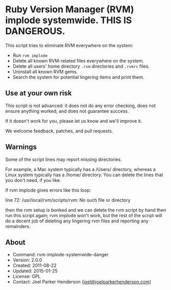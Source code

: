 # Ruby Version Manager (RVM) implode systemwide. THIS IS DANGEROUS.

This script tries to eliminate RVM everywhere on the system:

  * Run `rvm implode`
  * Delete all known RVM-related files everywhere on the system.
  * Delete all users' home directory `.rvm` directories and `.rvmrc` files.
  * Uninstall all known RVM gems.
  * Search the system for potential lingering items and print them.

## Use at your own risk

This script is not advanced: it does not do any error checking,
does not ensure anything worked, and does not guarantee success.

If it doesn't work for you, please let us know and we'll improve it.

We welcome feedback, patches, and pull requests.

## Warnings

Some of the script lines may report missing directories.

For example, a Mac system typically has a /Users/ directory,
whereas a Linux system typically has a /home/ directory.
You can delete the lines that you don't need, if you like.

If rvm implode gives errors like this loop:

   line 72: /usr/local/rvm/scripts/rvm: No such file or directory

then the rvm setup is bonked and we can delete the rvm script
by hand then run this script again; rvm implode won't work,
but the rest of the script will do a decent job of deleting
any lingering rvm files and reporting any remainders.

## About

  * Command: rvm-implode-systemwide-danger
  * Version: 2.0.0
  * Created: 2011-08-22
  * Updated: 2015-01-25
  * License: GPL
  * Contact: Joel Parker Henderson (joel@joelparkerhenderson.com)
